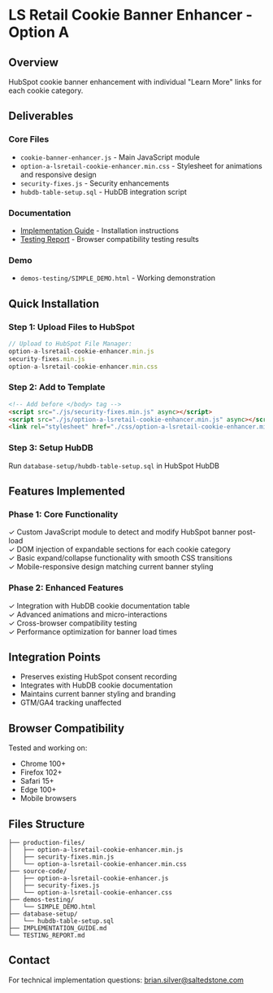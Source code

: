 # LS Retail Cookie Banner Enhancer - Option A

## Overview
HubSpot cookie banner enhancement with individual "Learn More" links for each cookie category.

## Deliverables

### Core Files
- `cookie-banner-enhancer.js` - Main JavaScript module
- `option-a-lsretail-cookie-enhancer.min.css` - Stylesheet for animations and responsive design
- `security-fixes.js` - Security enhancements
- `hubdb-table-setup.sql` - HubDB integration script

### Documentation
- [Implementation Guide](IMPLEMENTATION_GUIDE.md) - Installation instructions
- [Testing Report](TESTING_REPORT.md) - Browser compatibility testing results

### Demo
- `demos-testing/SIMPLE_DEMO.html` - Working demonstration

## Quick Installation

### Step 1: Upload Files to HubSpot
```javascript
// Upload to HubSpot File Manager:
option-a-lsretail-cookie-enhancer.min.js
security-fixes.min.js
option-a-lsretail-cookie-enhancer.min.css
```

### Step 2: Add to Template
```html
<!-- Add before </body> tag -->
<script src="./js/security-fixes.min.js" async></script>
<script src="./js/option-a-lsretail-cookie-enhancer.min.js" async></script>
<link rel="stylesheet" href="./css/option-a-lsretail-cookie-enhancer.min.css">
```

### Step 3: Setup HubDB
Run `database-setup/hubdb-table-setup.sql` in HubSpot HubDB

## Features Implemented

### Phase 1: Core Functionality
✓ Custom JavaScript module to detect and modify HubSpot banner post-load  
✓ DOM injection of expandable sections for each cookie category  
✓ Basic expand/collapse functionality with smooth CSS transitions  
✓ Mobile-responsive design matching current banner styling  

### Phase 2: Enhanced Features
✓ Integration with HubDB cookie documentation table  
✓ Advanced animations and micro-interactions  
✓ Cross-browser compatibility testing  
✓ Performance optimization for banner load times  

## Integration Points
- Preserves existing HubSpot consent recording
- Integrates with HubDB cookie documentation
- Maintains current banner styling and branding
- GTM/GA4 tracking unaffected

## Browser Compatibility
Tested and working on:
- Chrome 100+
- Firefox 102+
- Safari 15+
- Edge 100+
- Mobile browsers

## Files Structure
```
├── production-files/
│   ├── option-a-lsretail-cookie-enhancer.min.js
│   ├── security-fixes.min.js
│   └── option-a-lsretail-cookie-enhancer.min.css
├── source-code/
│   ├── option-a-lsretail-cookie-enhancer.js
│   ├── security-fixes.js
│   └── option-a-lsretail-cookie-enhancer.css
├── demos-testing/
│   └── SIMPLE_DEMO.html
├── database-setup/
│   └── hubdb-table-setup.sql
├── IMPLEMENTATION_GUIDE.md
└── TESTING_REPORT.md
```

## Contact
For technical implementation questions: brian.silver@saltedstone.com